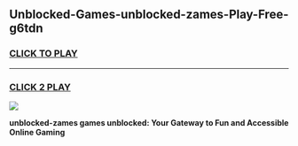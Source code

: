 
## Unblocked-Games-unblocked-zames-Play-Free-g6tdn
<h3>
<a href="https://premium76.site?title=unblocked-zames&ref=18A1">CLICK TO PLAY</a></h3>
<hr>

<h3>
<a href="https://premium76.site?title=unblocked-zames&ref=18A1">CLICK 2 PLAY</a>
  
</h3>

<a href="https://premium76.site?title=unblocked-zames&ref=18A1"><img src="https://clearcache.store/games.png"></a>


**unblocked-zames games unblocked: Your Gateway to Fun and Accessible Online Gaming**
